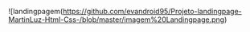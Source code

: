 ![landingpagem(https://github.com/evandroid95/Projeto-landingpage-MartinLuz-Html-Css-/blob/master/imagem%20Landingpage.png)
